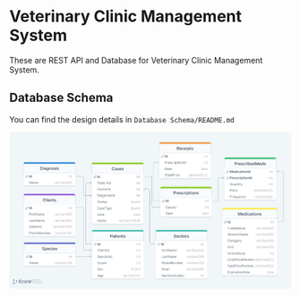 # Veterinary Clinic Management System

These are REST API and Database for Veterinary Clinic Management System.

## Database Schema

You can find the design details in `Database Schema/README.md`

![Database Schema](/Database%20Schema/VCMS%20Schema.png)